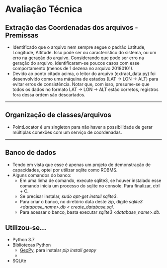 # Avaliação Técnica

## Extração das Coordenadas dos arquivos - Premissas
* Identificado que o arquivo nem sempre segue o padrão Latitude, Longitude, Altitude. Isso pode ser ou característico do sistema, ou um erro na geração do arquivo. Considerando que pode ser erro na geração do arquivo, identificaram-se poucos casos com esse comportamento (menos de 1 dezena no arquivo 20180101).
* Devido ao ponto citado acima, o leitor do arquivo (extract_data.py) foi desenvolvido como uma máquina de estados (LAT -> LON -> ALT) para evitar erros de consistência. Notar que, com isso, presume-se que todos os dados no formato LAT -> LON -> ALT estão corretos, registros fora dessa ordem são descartados.

---

## Organização de classes/arquivos
* PointLocator é um singleton para não haver a possibilidade de gerar múltiplas conexões com um serviço de coordenadas.

---

## Banco de dados
* Tendo em vista que esse é apenas um projeto de demonstração de capacidades, optei por utilizar sqlite como RDBMS.
* Alguns comandos do banco:
    - Em uma linha de comando, execute sqlite3, se houver instalado esse comando inicia um processo do sqlite no console. Para finalizar, ctrl + C.
    - Se precisar instalar, _sudo apt-get install sqlite3_.
    - Para criar o banco, no diretório data deste zip, digite _sqlite3 <database_name>.db < create_database.sql_.
    - Para acessar o banco, basta executar _sqlite3 <database_name>.db_.

## Utilizou-se...
* Python 3.7
* Bibliotecas Python
    * [GeoPy](https://geopy.readthedocs.io), para instalar _pip install geopy_
    *
* SQLite
